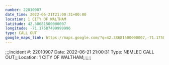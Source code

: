 ```yaml
---
number: 22010907
date_time: 2022-06-21T21:00:31+00:00
location: 1 CITY OF WALTHAM
latitude: 42.38681500000007
longitude: -71.17587499999996
type: CALL OUT
google_maps_link: https://maps.google.com/?q=42.38681500000007,-71.17587499999996
---
```


;;;Incident #: 22010907   Date: 2022-06-21 21:00:31   Type: NEMLEC CALL OUT;;;Location: 1 CITY OF WALTHAM;;;;;;
